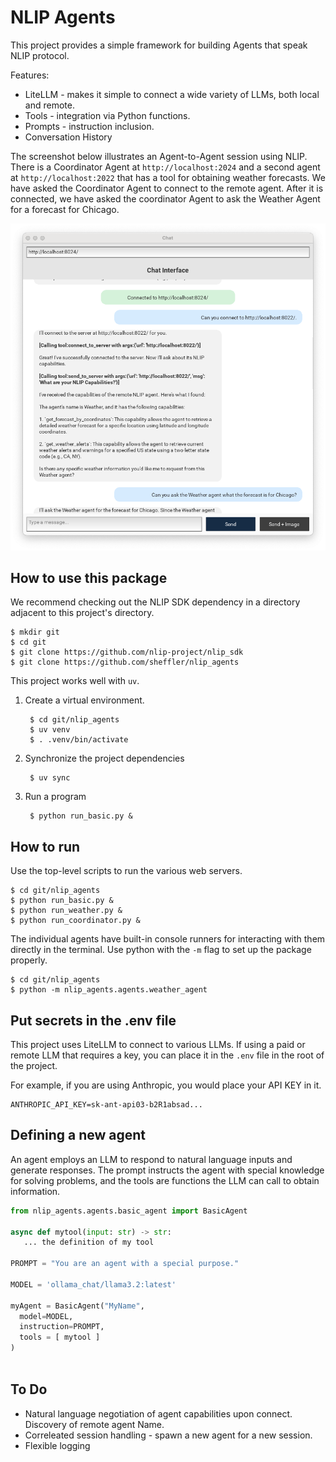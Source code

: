 # NLIP Agents

This project provides a simple framework for building Agents that speak NLIP protocol.

Features:

- LiteLLM -  makes it simple to connect a wide variety of LLMs, both local and remote.
- Tools - integration via Python functions.
- Prompts - instruction inclusion.
- Conversation History

The screenshot below illustrates an Agent-to-Agent session using NLIP.  There is a Coordinator Agent at `http://localhost:2024` and a second agent at `http://localhost:2022` that has a tool for obtaining weather forecasts.  We have asked the Coordinator Agent to connect to the remote agent.  After it is connected, we have asked the coordinator Agent to ask the Weather Agent for a forecast for Chicago.

![Agent-to-Agent](pics/mach2-2.png)


## How to use this package

We recommend checking out the NLIP SDK dependency in a directory adjacent to this project's directory.

    $ mkdir git
	$ cd git
	$ git clone https://github.com/nlip-project/nlip_sdk
	$ git clone https://github.com/sheffler/nlip_agents
	

This project works well with `uv`.

1. Create a virtual environment.

        $ cd git/nlip_agents
        $ uv venv
    	$ . .venv/bin/activate
		
2. Synchronize the project dependencies

        $ uv sync
		
3. Run a program

        $ python run_basic.py &
		


## How to run

Use the top-level scripts to run the various web servers.

    $ cd git/nlip_agents
    $ python run_basic.py &
    $ python run_weather.py &
    $ python run_coordinator.py &
   
The individual agents have built-in console runners for interacting with them directly in the terminal.  Use python with the `-m` flag to set up the package properly.

    $ cd git/nlip_agents
    $ python -m nlip_agents.agents.weather_agent
    
## Put secrets in the .env file

This project uses LiteLLM to connect to various LLMs.  If using a paid or remote LLM that requires a key, you can place it in the `.env` file in the root of the project.

For example, if you are using Anthropic, you would place your API KEY in it.

    ANTHROPIC_API_KEY=sk-ant-api03-b2R1absad...


## Defining a new agent

An agent employs an LLM to respond to natural language inputs and generate responses.  The prompt instructs the agent with special knowledge for solving problems, and the tools are functions the LLM can call to obtain information.

``` python
from nlip_agents.agents.basic_agent import BasicAgent

async def mytool(input: str) -> str:
   ... the definition of my tool

PROMPT = "You are an agent with a special purpose."

MODEL = 'ollama_chat/llama3.2:latest'

myAgent = BasicAgent("MyName",
  model=MODEL,
  instruction=PROMPT,
  tools = [ mytool ]
)
					 
```


## To Do

- Natural language negotiation of agent capabilities upon connect.  Discovery of remote agent Name.
- Correleated session handling - spawn a new agent for a new session.
- Flexible logging
